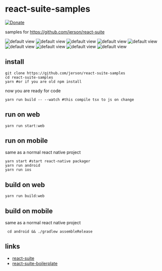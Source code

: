 # react-suite-samples

[![Donate](https://img.shields.io/badge/Donate-PayPal-green.svg)](https://www.paypal.me/gpardogamez)

samples for https://github.com/jerson/react-suite

![default view](https://github.com/jerson/react-suite-samples/raw/master/docs/web01.png)
![default view](https://github.com/jerson/react-suite-samples/raw/master/docs/web02.png)
![default view](https://github.com/jerson/react-suite-samples/raw/master/docs/web03.png)
![default view](https://github.com/jerson/react-suite-samples/raw/master/docs/android01.png)
![default view](https://github.com/jerson/react-suite-samples/raw/master/docs/android02.png)
![default view](https://github.com/jerson/react-suite-samples/raw/master/docs/ios01.png)
![default view](https://github.com/jerson/react-suite-samples/raw/master/docs/ios02.png)
![default view](https://github.com/jerson/react-suite-samples/raw/master/docs/ios03.png)
![default view](https://github.com/jerson/react-suite-samples/raw/master/docs/ios04.png)


## install

    git clone https://github.com/jerson/react-suite-samples
    cd react-suite-samples
    yarn #or if you are old npm install
    

now you are ready for code

    yarn run build -- --watch #this compile tsx to js on change
    

## run on web
    
    yarn run start:web
    
## run on mobile

same as a normal react native project

    yarn start #start react-native packager
    yarn run android 
    yarn run ios 

## build on web
    
    yarn run build:web
    
## build on mobile

same as a normal react native project

     cd android && ./gradlew assembleRelease  
    
## links

- [react-suite](https://github.com/jerson/react-suite)
- [react-suite-boilerplate](https://github.com/jerson/react-suite-boilerplate)
